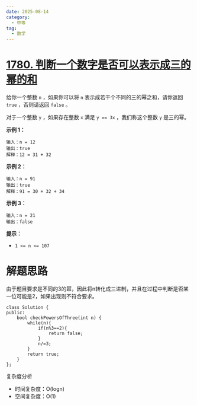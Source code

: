 ```yaml
---
date: 2025-08-14
category:
  - 中等
tag:
  - 数学
---
```


# [1780. 判断一个数字是否可以表示成三的幂的和](https://leetcode.cn/problems/check-if-number-is-a-sum-of-powers-of-three/)

给你一个整数 `n` ，如果你可以将 `n` 表示成若干个不同的三的幂之和，请你返回 `true` ，否则请返回 `false` 。

对于一个整数 `y` ，如果存在整数 `x` 满足 `y == 3x` ，我们称这个整数 `y` 是三的幂。

**示例 1：**

```
输入：n = 12
输出：true
解释：12 = 31 + 32
```

**示例 2：**

```
输入：n = 91
输出：true
解释：91 = 30 + 32 + 34
```

**示例 3：**

```
输入：n = 21
输出：false
```

 

**提示：**

- `1 <= n <= 107`

# 解题思路

由于题目要求是不同的3的幂，因此将n转化成三进制，并且在过程中判断是否某一位可能是2，如果出现则不符合要求。

```
class Solution {
public:
    bool checkPowersOfThree(int n) {
        while(n){
            if(n%3==2){
                return false;
            }
            n/=3;
        }
        return true;        
    }
};
```

复杂度分析

- 时间复杂度：O(logn)
- 空间复杂度：O(1)

  
